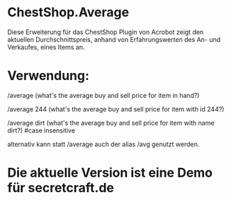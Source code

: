 ChestShop.Average
=================


Diese Erweiterung für das ChestShop Plugin von Acrobot zeigt den aktuellen Durchschnittspreis, anhand von Erfahrungswerten des An- und Verkaufes, eines Items an.

Verwendung:
=================
/average (what's the average buy and sell price for item in hand?)

/average 244 (what's the average buy and sell price for item with id 244?)

/average dirt (what's the average buy and sell price for item with name dirt?) #case insensitive

alternativ kann statt /average auch der alias /avg genutzt werden.


Die aktuelle Version ist eine Demo für secretcraft.de
=================
